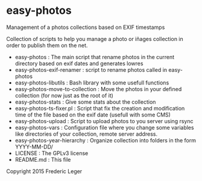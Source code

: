 # easy-photos
Management of a photos collections based on EXIF timestamps

Collection of scripts to help you manage a photo or iñages collection in order to publish them on 
the net.

- easy-photos : The main script that rename photos in the current directory based on exif dates and generates lowres 
- easy-photos-exif-renamer : script to rename photos called in easy-photos
- easy-photos-libutils : Bash library with some usefull functions
- easy-photos-move-to-collection : Move the photos in your defined collection (for now just as the root of it)
- easy-photos-stats : Give some stats about the collection
- easy-photos-ts-fixer.pl : Script that fix the creation and modification time of the file based on the exif date (usefull with some CMS)
- easy-photos-upload : Script to upload photos to you server using rsync
- easy-photos-vars : Configuration file where you change some variables like directories of your collection, remote server address.
- easy-photos-year-hierarchy : Organize collection into folders in the form YYYY-MM-DD/
- LICENSE : The GPLv3 license
- README.md : This file

Copyright 2015 Frederic Leger